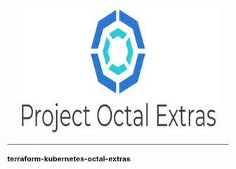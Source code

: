 <p align="center">
  <img width="460" height="300" src="https://github.com/project-octal/terraform-kubernetes-octal-extras/raw/main/docs/images/project-octal-extras.svg" unselectable="on">
</p>

---

### terraform-kubernetes-octal-extras
